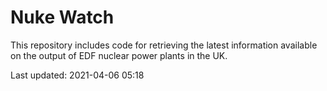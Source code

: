 # Nuke Watch

This repository includes code for retrieving the latest information available on the output of EDF nuclear power plants in the UK.

Last updated: 2021-04-06 05:18